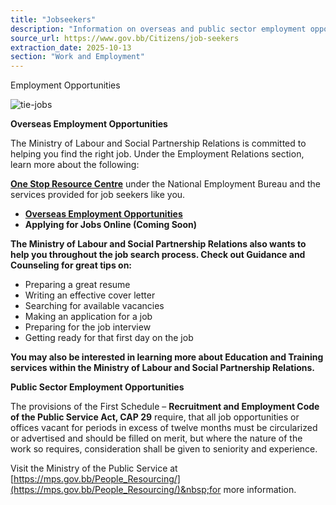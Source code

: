 ```yaml
---
title: "Jobseekers"
description: "Information on overseas and public sector employment opportunities in Barbados."
source_url: https://www.gov.bb/Citizens/job-seekers
extraction_date: 2025-10-13
section: "Work and Employment"
---
```


Employment Opportunities

![tie-jobs](https://www.gov.bb/media_files/tie-jobs.jpg)

**Overseas Employment Opportunities**

The Ministry of Labour and Social Partnership Relations is committed to helping you find the right job.  Under the Employment Relations section, learn more about the following:

[**One Stop Resource Centre**](https://labour.gov.bb/employment-services/one-stop-resource-centre/)&nbsp;under the National Employment Bureau and the services provided for job seekers like you.

*   [**Overseas Employment Opportunities**](https://labour.gov.bb/employment-services/overseas-employment-programmes/)
*   **Applying for Jobs Online (Coming Soon)**

**The Ministry of Labour and Social Partnership Relations also wants to help you throughout the job search process. Check out&nbsp;Guidance and Counseling&nbsp;for great tips on:**

*   Preparing a great resume
*   Writing an effective cover letter
*   Searching for available vacancies
*   Making an application for a job
*   Preparing for the job interview
*   Getting ready for that first day on the job

**You may also be interested in learning more about Education and Training services within the Ministry of Labour and Social Partnership Relations.**

**Public Sector Employment Opportunities**

The provisions of the First Schedule –&nbsp;**Recruitment and Employment Code of the Public Service Act, CAP 29**&nbsp;require, that all job opportunities or offices vacant for periods in excess of twelve months must be circularized or advertised and should be filled on merit, but where the nature of the work so requires, consideration shall be given to seniority and experience.

Visit the Ministry of the Public Service at [https://mps.gov.bb/People_Resourcing/](https://mps.gov.bb/People_Resourcing/)&nbsp;for more information.
